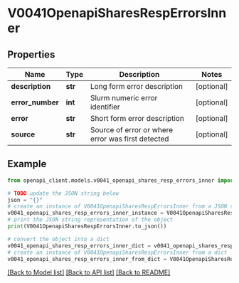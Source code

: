 # V0041OpenapiSharesRespErrorsInner


## Properties

Name | Type | Description | Notes
------------ | ------------- | ------------- | -------------
**description** | **str** | Long form error description | [optional] 
**error_number** | **int** | Slurm numeric error identifier | [optional] 
**error** | **str** | Short form error description | [optional] 
**source** | **str** | Source of error or where error was first detected | [optional] 

## Example

```python
from openapi_client.models.v0041_openapi_shares_resp_errors_inner import V0041OpenapiSharesRespErrorsInner

# TODO update the JSON string below
json = "{}"
# create an instance of V0041OpenapiSharesRespErrorsInner from a JSON string
v0041_openapi_shares_resp_errors_inner_instance = V0041OpenapiSharesRespErrorsInner.from_json(json)
# print the JSON string representation of the object
print(V0041OpenapiSharesRespErrorsInner.to_json())

# convert the object into a dict
v0041_openapi_shares_resp_errors_inner_dict = v0041_openapi_shares_resp_errors_inner_instance.to_dict()
# create an instance of V0041OpenapiSharesRespErrorsInner from a dict
v0041_openapi_shares_resp_errors_inner_from_dict = V0041OpenapiSharesRespErrorsInner.from_dict(v0041_openapi_shares_resp_errors_inner_dict)
```
[[Back to Model list]](../README.md#documentation-for-models) [[Back to API list]](../README.md#documentation-for-api-endpoints) [[Back to README]](../README.md)


